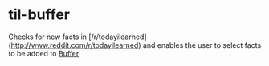 til-buffer
==========

Checks for new facts in [/r/todayilearned] (http://www.reddit.com/r/todayilearned) and enables the user to select facts to be added to [Buffer](https://bufferapp.com/)
